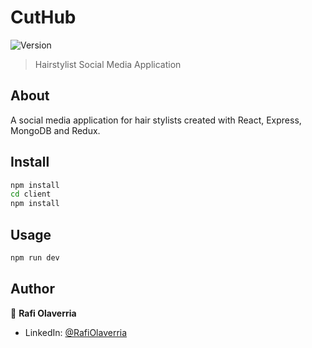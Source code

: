 # CutHub

![Version](https://img.shields.io/badge/version-1.0.0-blue.svg?cacheSeconds=2592000)

> Hairstylist Social Media Application

## About

A social media application for hair stylists created with React, Express, MongoDB and Redux.

## Install

```sh
npm install
cd client
npm install
```

## Usage

```sh
npm run dev
```

## Author

👤 **Rafi Olaverria**

- LinkedIn: [@RafiOlaverria](https://linkedin.com/in/RafiOlaverria)

